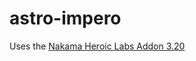 # astro-impero

Uses the [Nakama Heroic Labs Addon 3.20](https://github.com/heroiclabs/nakama-godot/releases/tag/v3.2.0)

